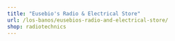 ```yaml
---
title: "Eusebio's Radio & Electrical Store"
url: /los-banos/eusebios-radio-and-electrical-store/
shop: radiotechnics
---
```

